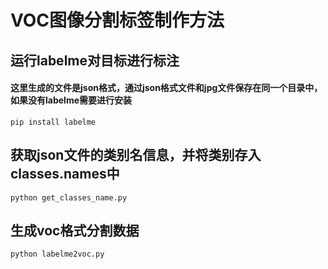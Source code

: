 # VOC图像分割标签制作方法
## 运行labelme对目标进行标注
#### 这里生成的文件是json格式，通过json格式文件和jpg文件保存在同一个目录中，如果没有labelme需要进行安装
```
pip install labelme
```

## 获取json文件的类别名信息，并将类别存入classes.names中
```
python get_classes_name.py
```

## 生成voc格式分割数据
```
python labelme2voc.py
```


